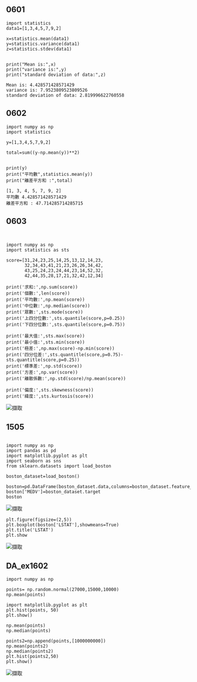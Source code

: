 ## 0601
```
import statistics
data1=[1,3,4,5,7,9,2]

x=statistics.mean(data1)
y=statistics.variance(data1)
z=statistics.stdev(data1)


print("Mean is:",x)
print("variance is:",y)
print("standard deviation of data:",z)
```
```
Mean is: 4.428571428571429
variance is: 7.9523809523809526
standard deviation of data: 2.819996622760558
```
## 0602
```
import numpy as np
import statistics

y=[1,3,4,5,7,9,2]

total=sum((y-np.mean(y))**2)


print(y)
print("平均數",statistics.mean(y))
print("離差平方和 :",total)
```
```
[1, 3, 4, 5, 7, 9, 2]
平均數 4.428571428571429
離差平方和 : 47.714285714285715
```
## 0603
```


import numpy as np
import statistics as sts

score=[31,24,23,25,14,25,13,12,14,23,
       32,34,43,41,21,23,26,26,34,42,
       43,25,24,23,24,44,23,14,52,32,
       42,44,35,28,17,21,32,42,12,34]

print('求和:',np.sum(score))
print('個數:',len(score))
print('平均數:',np.mean(score))
print('中位數:',np.median(score))
print('眾數:',sts.mode(score))
print('上四分位數:',sts.quantile(score,p=0.25))
print('下四分位數:',sts.quantile(score,p=0.75))

print('最大值:',sts.max(score))
print('最小值:',sts.min(score))
print('極差:',np.max(score)-np.min(score))
print('四分位差:',sts.quantitle(score,p=0.75)-sts.quantitle(score,p=0.25))
print('標準差:',np.std(score))
print('方差:',np.var(score))
print('離散係數:',np.std(score)/np.mean(score))

print('偏度:',sts.skewness(score))
print('緯度:',sts.kurtosis(score))
```
![擷取](https://user-images.githubusercontent.com/71476327/226266085-192f92be-80ac-4ebe-93e8-1b7b08fcbeac.PNG)

## 1505
```

import numpy as np
import pandas as pd
import matplotlib.pyplot as plt
import seaborn as sns
from sklearn.datasets import load_boston

boston_dataset=load_boston()

boston=pd.DataFrame(boston_dataset.data,columns=boston_dataset.feature_names)
boston['MEDV']=boston_dataset.target
boston
```
![擷取](https://user-images.githubusercontent.com/71476327/224634842-9609bec1-a0be-4578-8f6a-fd81a55e7904.PNG)
```
plt.figure(figsize=(2,5))
plt.boxplot(boston['LSTAT'],showmeans=True)
plt.title('LSTAT')
plt.show
```
![擷取](https://user-images.githubusercontent.com/71476327/224641505-338571de-2582-43e4-9d38-8869a05cf73a.PNG)
## DA_ex1602
```
import numpy as np

points= np.random.normal(27000,15000,10000)
np.mean(points)

import matplotlib.pyplot as plt
plt.hist(points, 50)
plt.show()

np.mean(points)
np.median(points)

points2=np.append(points,[1000000000])
np.mean(points2)
np.median(points2)
plt.hist(points2,50)
plt.show()
```
![擷取](https://user-images.githubusercontent.com/71476327/226263896-eaf0e5a6-956b-4143-89ff-3a3c714f4371.PNG)
